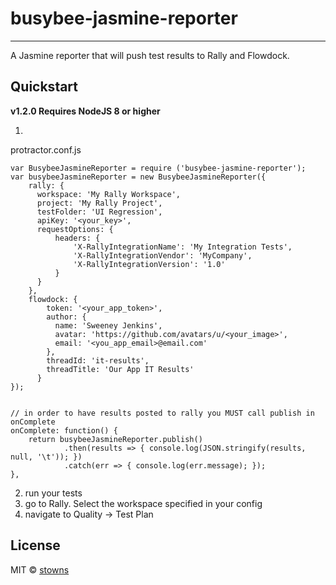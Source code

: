 # busybee-jasmine-reporter
-------
A Jasmine reporter that will push test results to Rally and Flowdock.


## Quickstart
**v1.2.0 Requires NodeJS 8 or higher**

1.
protractor.conf.js
```
var BusybeeJasmineReporter = require ('busybee-jasmine-reporter');
var busybeeJasmineReporter = new BusybeeJasmineReporter({
    rally: {
      workspace: 'My Rally Workspace',
      project: 'My Rally Project',
      testFolder: 'UI Regression',
      apiKey: '<your_key>',
      requestOptions: {
          headers: {
              'X-RallyIntegrationName': 'My Integration Tests',
              'X-RallyIntegrationVendor': 'MyCompany',
              'X-RallyIntegrationVersion': '1.0'
          }
      }
    },
    flowdock: {
        token: '<your_app_token>',
        author: {
          name: 'Sweeney Jenkins',
          avatar: 'https://github.com/avatars/u/<your_image>',
          email: '<you_app_email>@email.com'
        },
        threadId: 'it-results',
        threadTitle: 'Our App IT Results'
      }
});


// in order to have results posted to rally you MUST call publish in onComplete
onComplete: function() {
    return busybeeJasmineReporter.publish()
            .then(results => { console.log(JSON.stringify(results, null, '\t')); })
            .catch(err => { console.log(err.message); });
},
```

2. run your tests
3. go to Rally. Select the workspace specified in your config
4. navigate to Quality -> Test Plan

## License
MIT © [stowns](https://github.com/stowns)